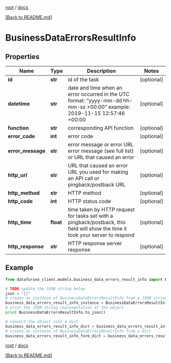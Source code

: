 [root](./../ "root") / [docs](./ "docs")

[[Back to README.md]](./../README.md "[Back to README.md]")

# BusinessDataErrorsResultInfo

## Properties

Name | Type | Description | Notes
------------ | ------------- | ------------- | -------------
**id** | **str** | id of the task | [optional]
**datetime** | **str** | date and time when an error occurred in the UTC format: “yyyy-mm-dd hh-mm-ss +00:00” example: 2019-11-15 12:57:46 +00:00 | [optional]
**function** | **str** | corresponding API function | [optional]
**error_code** | **int** | error code | [optional]
**error_message** | **str** | error message or error URL error message (see full list) or URL that caused an error | [optional]
**http_url** | **str** | URL that caused an error URL you used for making an API call or pingback/postback URL | [optional]
**http_method** | **str** | HTTP method | [optional]
**http_code** | **int** | HTTP status code | [optional]
**http_time** | **float** | time taken by HTTP request for tasks set with a pingback/postback, this field will show the time it took your server to respond | [optional]
**http_response** | **str** | HTTP response server response | [optional]

## Example

```python
from dataforseo_client.models.business_data_errors_result_info import BusinessDataErrorsResultInfo

# TODO update the JSON string below
json = "{}"
# create an instance of BusinessDataErrorsResultInfo from a JSON string
business_data_errors_result_info_instance = BusinessDataErrorsResultInfo.from_json(json)
# print the JSON string representation of the object
print BusinessDataErrorsResultInfo.to_json()

# convert the object into a dict
business_data_errors_result_info_dict = business_data_errors_result_info_instance.to_dict()
# create an instance of BusinessDataErrorsResultInfo from a dict
business_data_errors_result_info_form_dict = business_data_errors_result_info.from_dict(business_data_errors_result_info_dict)
```

  

[root](./../ "root") / [docs](./ "docs")

[[Back to README.md]](./../README.md "[Back to README.md]")